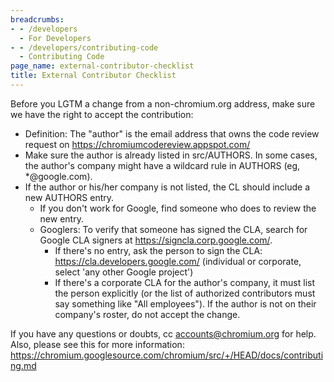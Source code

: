 ```yaml
---
breadcrumbs:
- - /developers
  - For Developers
- - /developers/contributing-code
  - Contributing Code
page_name: external-contributor-checklist
title: External Contributor Checklist
---
```


Before you LGTM a change from a non-chromium.org address, make sure we have the
right to accept the contribution:

*   Definition: The "author" is the email address that owns the code
            review request on <https://chromiumcodereview.appspot.com/>
*   Make sure the author is already listed in src/AUTHORS. In some
            cases, the author's company might have a wildcard rule in AUTHORS
            (eg, \*@google.com).
*   If the author or his/her company is not listed, the CL should
            include a new AUTHORS entry.
    *   If you don't work for Google, find someone who does to review
                the new entry.
    *   Googlers: To verify that someone has signed the CLA, search for
                Google CLA signers at <https://signcla.corp.google.com/>.
        *   If there's no entry, ask the person to sign the CLA:
                    <https://cla.developers.google.com/> (individual or
                    corporate, select 'any other Google project')
        *   If there's a corporate CLA for the author's company, it must
                    list the person explicitly (or the list of authorized
                    contributors must say something like "All employees"). If
                    the author is not on their company's roster, do not accept
                    the change.

If you have any questions or doubts, cc accounts@chromium.org for help. Also,
please see this for more information:
<https://chromium.googlesource.com/chromium/src/+/HEAD/docs/contributing.md>
